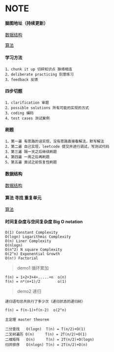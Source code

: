 # NOTE

#### 脑图地址（持续更新）


[数据结构](https://naotu.baidu.com/file/2e5493a31ae3dec9bf1526d5101b1e11)

[算法](https://naotu.baidu.com/file/977368cc2d9bc9affce2acd8098ddec8)


#### 学习方法


    1、chunk it up 切碎知识点 脉络相连
    2、deliberate practicing 刻意练习
    3、feedback 反馈

#### 四步切题


    1、clarification 审题
    2、possible solutions 所有可能的实现的方式
    3、coding 编码
    4、test cases 测试案例

#### 刷题


    1、第一遍 有思路的话实现，没有思路直接看解法，默写解法
    2、第二遍 自己实现，leetcode 提交并进行调试，写测试代码
    3、第三遍 隔一天之后继续刷题
    4、第四遍 一周之后再刷题
    5、第五遍 面试之前恢复性刷题

#### 数据结构 

[数据结构](https://naotu.baidu.com/file/2e5493a31ae3dec9bf1526d5101b1e11)

#### 算法 寻找 重复单元    

[算法](https://naotu.baidu.com/file/977368cc2d9bc9affce2acd8098ddec8)

#### 时间复杂度与空间复杂度 Big O notation

    O(1) Constant Complexity
    O(logn) Logarithmic Complexity
    O(n) Liner Complexity
    O(nlogn) 
    O(n^2) N square Complexity
    O(2^n) Exponential Growth
    O(n!) Factorial

> demo1 循环累加

    f(n) = 1+2+3+4+.....+n  o(n)
    f(n) = n*(n+1)/2        o(1)

> demo2 递归 

    递归语句总共执行了多少次（递归状态的递归树）

    f(n) = f(n-1)+f(n-2)  o(2^n)

    主定理 master theorem

    二分查找   O(logn)  T(n) = T(n/2)+O(1)
    二叉树遍历 O(n)     T(n) = 2T(n/2)+O(1)
    二维矩阵   O(n)     T(n) = 2T(n/2)+O(logn)
    归并排序   O(nlogn) T(n) = 2T(n/2)+O(n)
